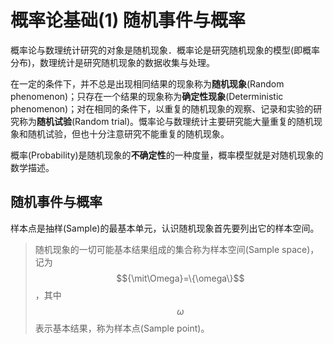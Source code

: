 # 概率论基础(1) 随机事件与概率

概率论与数理统计研究的对象是随机现象．概率论是研究随机现象的模型(即概率分布)，数理统计是研究随机现象的数据收集与处理。

在一定的条件下，并不总是出现相同结果的现象称为**随机现象**(Random phenomenon)；只存在一个结果的现象称为**确定性现象**(Deterministic phenomenon)；对在相同的条件下，以重复的随机现象的观察、记录和实验的研究称为**随机试验**(Random trial)。慨率论与数理统计主要研究能大量重复的随机现象和随机试验，但也十分注意研究不能重复的随机现象。

概率(Probability)是随机现象的**不确定性**的一种度量，概率模型就是对随机现象的数学描述。

## 随机事件与概率

样本点是抽样(Sample)的最基本单元，认识随机现象首先要列出它的样本空间。

> 随机现象的一切可能基本结果组成的集合称为样本空间(Sample space)，记为 $${\mit\Omega}=\{\omega\}$$，其中 $$\omega$$ 表示基本结果，称为样本点(Sample point)。

